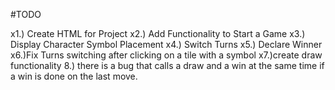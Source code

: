 #TODO

x1.) Create HTML for Project 
x2.) Add Functionality to Start a Game 
x3.) Display Character Symbol Placement 
x4.) Switch Turns 
x5.) Declare Winner
x6.)Fix Turns switching after clicking on a tile with a symbol
x7.)create draw functionality
8.) there is a bug that calls a draw and a win at the same time if a win is done on the last move. 
